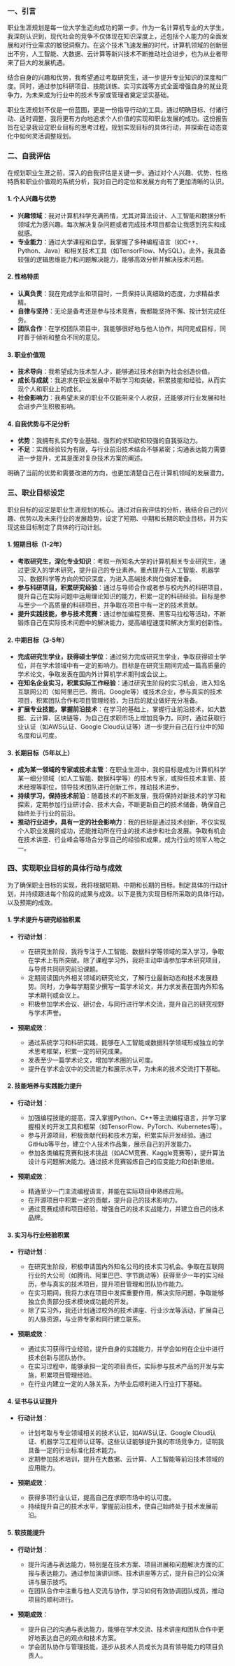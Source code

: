 ### **一、引言**

职业生涯规划是每一位大学生迈向成功的第一步。作为一名计算机专业的大学生，我深刻认识到，现代社会的竞争不仅体现在知识深度上，还包括个人能力的全面发展和对行业需求的敏锐洞察力。在这个技术飞速发展的时代，计算机领域的创新层出不穷，人工智能、大数据、云计算等新兴技术不断推动社会进步，也为从业者带来了巨大的发展机遇。

结合自身的兴趣和优势，我希望通过考取研究生，进一步提升专业知识的深度和广度。同时，通过参加科研项目、技能训练、实习实践等方式全面增强自身的就业竞争力，为未来成为行业中的技术专家或管理者奠定坚实基础。

职业生涯规划不仅是一份蓝图，更是一份指导行动的工具。通过明确目标、付诸行动、适时调整，我将更有方向地追求个人价值的实现和职业发展的成功。这份报告旨在记录我设定职业目标的思考过程，规划实现目标的具体行动，并探索在动态变化中如何灵活调整规划。
### **二、自我评估**

在规划职业生涯之前，深入的自我评估是关键一步。通过对个人兴趣、优势、性格特质和职业价值观的系统分析，我对自己的定位和发展方向有了更加清晰的认识。

#### **1. 个人兴趣与优势**

- **兴趣领域**：我对计算机科学充满热情，尤其对算法设计、人工智能和数据分析领域尤为感兴趣。每次解决复杂问题或者完成技术项目都会让我感到充实和成就感。
- **专业能力**：通过大学课程和自学，我掌握了多种编程语言（如C++、Python、Java）和相关技术工具（如TensorFlow、MySQL）。此外，我具备较强的逻辑思维能力和问题解决能力，能够高效分析并解决技术问题。

#### **2. 性格特质**

- **认真负责**：我在完成学业和项目时，一贯保持认真细致的态度，力求精益求精。
- **自律与坚持**：无论是备考还是参与技术竞赛，我都能坚持不懈、按计划完成任务。
- **团队合作**：在学校团队项目中，我能够很好地与他人协作，共同完成目标，同时善于倾听和整合不同的意见。

#### **3. 职业价值观**

- **技术导向**：我希望成为技术型人才，能够通过技术创新为社会创造价值。
- **成长与成就**：我追求在职业发展中不断学习和突破，积累技能和经验，从而实现个人和职业上的成长。
- **社会影响力**：我希望未来的职业不仅能带来个人收获，还能够对行业发展和社会进步产生积极影响。

#### **4. 自我优势与不足分析**

- **优势**：我拥有扎实的专业基础、强烈的求知欲和较强的自我驱动力。
- **不足**：实践经验较为有限，与行业前沿技术结合不够紧密；沟通表达能力需要进一步提升，尤其是面对复杂技术方案的阐述。

明确了当前的优势和需要改进的方向，也更加清楚自己在计算机领域的发展潜力。
### **三、职业目标设定**

职业目标的设定是职业生涯规划的核心。通过对自我评估的分析，我结合自己的兴趣、优势以及未来行业的发展趋势，设定了短期、中期和长期的职业目标，并为实现这些目标制定了具体的行动计划。

#### **1. 短期目标（1-2年）**

- **考取研究生，深化专业知识**：考取一所知名大学的计算机相关专业研究生，通过更深入的学术研究，提升自己的专业素养。重点提升在人工智能、机器学习、数据科学等方向的知识深度，为进入高端技术岗位做好准备。
- **参与科研项目，积累研究经验**：通过与导师合作或者参与校内外的科研项目，提升自己在实际问题中运用理论知识的能力，积累一定的科研经验。目标是参与至少一个高质量的科研项目，并争取在项目中有一定的技术贡献。
- **提升实践技能，参与技术竞赛**：通过参加编程竞赛、黑客马拉松等活动，不断锻炼自己在实际技术问题中的解决能力，提高编程速度和解决方案的创新性。

#### **2. 中期目标（3-5年）**

- **完成研究生学业，获得硕士学位**：通过努力完成研究生学业，争取获得硕士学位，并在学术领域中有一定的影响力。目标是在研究生期间完成一篇高质量的学术论文，争取发表在国内外计算机学术期刊或会议上。
- **在知名企业实习，积累实际工作经验**：通过研究生阶段的实习机会，进入知名互联网公司（如阿里巴巴、腾讯、Google等）或技术企业，参与真实的技术项目，积累团队合作和项目管理经验，为日后的就业做好充分准备。
- **扩展专业技能，掌握前沿技术**：在学习的基础上，掌握行业前沿技术，如大数据、云计算、区块链等，为自己在求职市场上增加竞争力。同时，通过获取行业认证（如AWS认证、Google Cloud认证等）进一步提升自己在行业中的知名度和认可度。

#### **3. 长期目标（5年以上）**

- **成为某一领域的专家或技术主管**：在职业生涯中，我的目标是成为计算机科学某一细分领域（如人工智能、数据科学等）的技术专家，或担任技术主管、技术经理等职位，领导技术团队进行创新工作，推动技术进步。
- **持续学习，保持技术前沿**：随着技术的不断发展，我将保持对新技术的学习和探索，定期参加行业研讨会、技术大会，不断更新自己的技术储备，确保自己始终处于行业的前沿。
- **推动行业进步，具有一定的社会影响力**：我的目标是通过技术创新，不仅实现个人职业发展的成功，还能推动所在行业的技术进步和社会发展。争取有机会在技术讲座、行业峰会等场合分享自己的经验和成果，成为行业的领军人物之一。

### **四、实现职业目标的具体行动与成效**

为了确保职业目标的实现，我将根据短期、中期和长期的目标，制定具体的行动计划，并持续跟进每个阶段的成果与成效。以下是我为实现目标所采取的具体行动，以及预期的成效。

#### **1. 学术提升与研究经验积累**

- **行动计划**：
    
    - 在研究生阶段，我将专注于人工智能、数据科学等领域的深入学习，争取在学术上有所突破。除了课程学习外，我将主动申请参加学术研究项目，与导师共同研究前沿课题。
    - 定期阅读国内外相关领域的研究论文，了解行业最新动态和技术发展趋势。同时，力争每学期至少撰写一篇学术论文，并力求发表在国内外知名学术期刊或会议上。
    - 积极参加学术会议、研讨会，与同行进行学术交流，提升自己的研究视野与学术声誉。
- **预期成效**：
    
    - 通过系统学习和科研实践，能够在人工智能或数据科学领域形成独立的学术思考框架，积累一定的研究成果。
    - 发表至少一篇学术论文，增加学术圈的认可度。
    - 提升在学术会议中的交流能力和展示水平，为未来的技术交流打下基础。

#### **2. 技能培养与实践能力提升**

- **行动计划**：
    
    - 加强编程技能的提高，深入掌握Python、C++等主流编程语言，并学习掌握相关的开发工具和框架（如TensorFlow、PyTorch、Kubernetes等）。
    - 参与开源项目，积极贡献代码和技术方案，积累实际开发经验。通过GitHub等平台，建立个人技术作品集，展示自己的开发能力。
    - 参加各类编程竞赛和技术挑战（如ACM竞赛、Kaggle竞赛等），提升算法设计与问题解决能力。通过技术竞赛锻炼自己的应变能力和创新思维。
- **预期成效**：
    
    - 精通至少一门主流编程语言，并能在实际项目中熟练应用。
    - 在开源项目中积累一定的贡献，提升自己的技术影响力。
    - 通过竞赛成绩和项目经验，增强自己的技术实战能力，并建立自己的技术品牌。

#### **3. 实习与行业经验积累**

- **行动计划**：
    
    - 在研究生阶段，积极申请国内外知名公司的技术实习机会。争取在互联网行业的大公司（如腾讯、阿里巴巴、字节跳动等）获得至少一年的实习经历，参与真实的技术项目，提升项目管理和团队协作能力。
    - 在实习期间，我将力求在项目中发挥重要作用，解决实际问题，争取能够独立负责部分技术模块或功能的开发。
    - 除了实习外，我还计划通过校外的技术讲座、行业沙龙等活动，扩展自己的人脉资源，与业界专家和同行建立联系。
- **预期成效**：
    
    - 通过实习获得行业经验，提升自身的实践能力，并学会如何在企业中进行技术创新与团队协作。
    - 在实习过程中，能够承担一定的项目责任，实际参与技术产品的开发与实施，积累项目管理经验。
    - 在行业内建立一定的人脉关系，为毕业后顺利进入行业打下基础。

#### **4. 证书与认证提升**

- **行动计划**：
    
    - 计划考取与专业领域相关的技术认证，如AWS认证、Google Cloud认证、机器学习工程师认证等。这些认证能够提升我的市场竞争力，证明我具备一定的行业标准化技术能力。
    - 定期参加技术培训，提升在大数据、云计算、人工智能等前沿技术领域的应用能力。
- **预期成效**：
    
    - 获得多项行业认证，提高自己在求职市场中的认可度。
    - 持续提升自己的技术水平，掌握前沿技术，使自己始终处于技术发展前沿。

#### **5. 软技能提升**

- **行动计划**：
    
    - 提升沟通与表达能力，特别是在技术方案、项目进展和问题解决方面的汇报与表达能力。通过参加演讲训练、技术讲座等方式，提升自己的公众演讲与展示技巧。
    - 在团队合作中注重与他人交流与协作，学习如何有效协调团队成员，推动项目的顺利进行。
- **预期成效**：
    
    - 提升自己的沟通与表达能力，能够在学术交流、技术讲座和团队合作中更好地表达自己的观点和技术方案。
    - 学会团队协作与管理技能，逐步从技术人员成长为具有领导能力的项目负责人。
